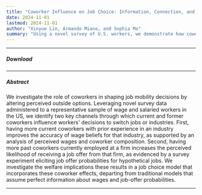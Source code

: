 ```yaml
---
title: "Coworker Influence on Job Choice: Information, Connection, and Industry Switching"
date: 2024-11-01
lastmod: 2024-11-01
author: "Xinyue Lin, Armando Miano, and Sophia Mo"
summary: "Using a novel survey of U.S. workers, we demonstrate how coworkers shape job mobility by improving workers' information about wages and job opportunities across different industries."
---
```


---
##### Download


---

##### Abstract

 We investigate the role of coworkers in shaping job mobility decisions by altering perceived outside options. Leveraging novel survey data administered to a representative sample of wage and salaried workers in the US, we identify two key channels through which current and former coworkers influence workers' decisions to switch jobs or industries. First, having more current coworkers with prior experience in an industry improves the accuracy of wage beliefs for that industry, as supported by an analysis of perceived wages and coworker composition. Second, having more past coworkers currently employed at a firm increases the perceived likelihood of receiving a job offer from that firm, as evidenced by a survey experiment eliciting job offer probabilities for hypothetical jobs. We investigate the welfare implications these results in a job choice model that incorporates these coworker effects, departing from traditional models that assume perfect information about wages and job-offer probabilities.

---

